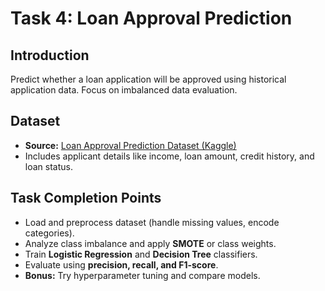 # Task 4: Loan Approval Prediction

## Introduction
Predict whether a loan application will be approved using historical application data. Focus on imbalanced data evaluation.

## Dataset
- **Source:** [Loan Approval Prediction Dataset (Kaggle)](https://www.kaggle.com/)  
- Includes applicant details like income, loan amount, credit history, and loan status.
  
## Task Completion Points
- Load and preprocess dataset (handle missing values, encode categories).  
- Analyze class imbalance and apply **SMOTE** or class weights.  
- Train **Logistic Regression** and **Decision Tree** classifiers.  
- Evaluate using **precision, recall, and F1-score**.  
- **Bonus:** Try hyperparameter tuning and compare models.  

